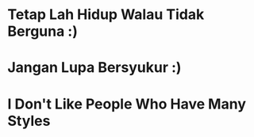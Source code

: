 # Tetap Lah Hidup Walau  Tidak Berguna :)

# Jangan Lupa Bersyukur :)

# I Don't Like People Who Have Many Styles
